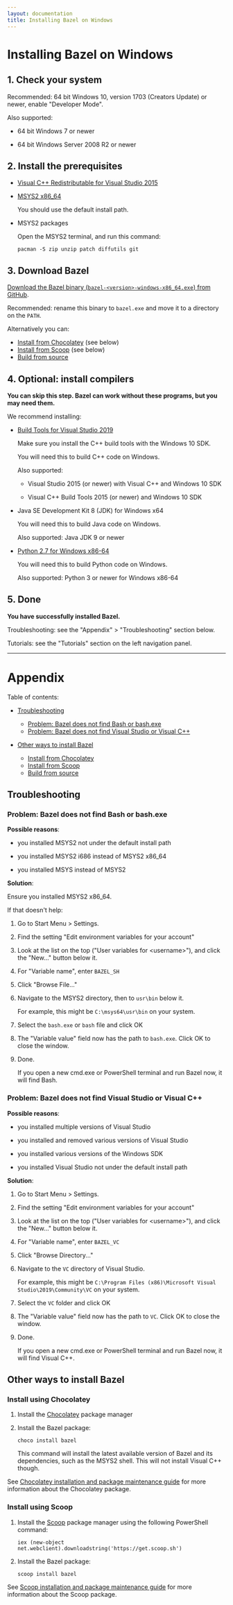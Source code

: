 ```yaml
---
layout: documentation
title: Installing Bazel on Windows
---
```


# Installing Bazel on Windows

## 1. Check your system

Recommended: 64 bit Windows 10, version 1703 (Creators Update) or newer, enable "Developer Mode".

<!-- Developer mode: for symlink support. -->

Also supported:

*   64 bit Windows 7 or newer

*   64 bit Windows Server 2008 R2 or newer

## 2. Install the prerequisites

*   [Visual C++ Redistributable for Visual Studio 2015](https://www.microsoft.com/en-us/download/details.aspx?id=48145)

*   [MSYS2 x86_64](https://www.msys2.org/)

    You should use the default install path.

*   MSYS2 packages

    Open the MSYS2 terminal, and run this command:

    ```
    pacman -S zip unzip patch diffutils git
    ```

## 3. Download Bazel

[Download the Bazel binary (<code>bazel-&lt;version&gt;-windows-x86_64.exe</code>) from
 GitHub](https://github.com/bazelbuild/bazel/releases).

Recommended: rename this binary to `bazel.exe` and move it to a directory on the `PATH`.

Alternatively you can:

*   [Install from Chocolatey](#install-using-chocolatey) (see below)
*   [Install from Scoop](#install-using-scoop) (see below)
*   [Build from source](install-compile-source.html)

## 4. Optional: install compilers

**You can skip this step. Bazel can work without these programs, but you may need them.**

We recommend installing:

*   [Build Tools for Visual Studio 2019](https://aka.ms/buildtools)

    Make sure you install the C++ build tools with the Windows 10 SDK.

    You will need this to build C++ code on Windows.

    Also supported:

    *   Visual Studio 2015 (or newer) with Visual C++ and Windows 10 SDK

    *   Visual C++ Build Tools 2015 (or newer) and Windows 10 SDK

*   Java SE Development Kit 8 (JDK) for Windows x64

    You will need this to build Java code on Windows.

    Also supported: Java JDK 9 or newer

*   [Python 2.7 for Windows x86-64](https://www.python.org/downloads/windows/)

    You will need this to build Python code on Windows.

    Also supported: Python 3 or newer for Windows x86-64

## 5. Done

**You have successfully installed Bazel.**

Troubleshooting: see the "Appendix" &gt; "Troubleshooting" section below.

Tutorials: see the "Tutorials" section on the left navigation panel.

---

# Appendix

Table of contents:

*   [Troubleshooting](#troubleshooting)
    *   [Problem: Bazel does not find Bash or bash.exe](#problem-bazel-does-not-find-bash-or-bashexe)
    *   [Problem: Bazel does not find Visual Studio or Visual C++](#problem-bazel-does-not-find-visual-studio-or-visual-c)

*   [Other ways to install Bazel](#other-ways-to-install-bazel)
    *   [Install from Chocolatey](#install-using-chocolatey)
    *   [Install from Scoop](#install-using-scoop)
    *   [Build from source](install-compile-source.html)

## Troubleshooting

### Problem: Bazel does not find Bash or bash.exe

**Possible reasons**:

*   you installed MSYS2 not under the default install path

*   you installed MSYS2 i686 instead of MSYS2 x86\_64

*   you installed MSYS instead of MSYS2

**Solution**:

Ensure you installed MSYS2 x86\_64.

If that doesn't help:

1.  Go to Start Menu &gt; Settings.

2.  Find the setting "Edit environment variables for your account"

3.  Look at the list on the top ("User variables for &lt;username&gt;"), and click the "New..."
    button below it.

4.  For "Variable name", enter `BAZEL_SH`

5.  Click "Browse File..."

6.  Navigate to the MSYS2 directory, then to `usr\bin` below it.

    For example, this might be `C:\msys64\usr\bin` on your system.

7.  Select the `bash.exe` or `bash` file and click OK

8.  The "Variable value" field now has the path to `bash.exe`. Click OK to close the window.

9.  Done.

    If you open a new cmd.exe or PowerShell terminal and run Bazel now, it will find Bash.

### Problem: Bazel does not find Visual Studio or Visual C++

**Possible reasons**:

*   you installed multiple versions of Visual Studio

*   you installed and removed various versions of Visual Studio

*   you installed various versions of the Windows SDK

*   you installed Visual Studio not under the default install path

**Solution**:

1.  Go to Start Menu &gt; Settings.

2.  Find the setting "Edit environment variables for your account"

3.  Look at the list on the top ("User variables for &lt;username&gt;"), and click the "New..."
    button below it.

4.  For "Variable name", enter `BAZEL_VC`

5.  Click "Browse Directory..."

6.  Navigate to the `VC` directory of Visual Studio.

    For example, this might be `C:\Program Files (x86)\Microsoft Visual Studio\2019\Community\VC`
    on your system.

7.  Select the `VC` folder and click OK

8.  The "Variable value" field now has the path to `VC`. Click OK to close the window.

9.  Done.

    If you open a new cmd.exe or PowerShell terminal and run Bazel now, it will find Visual C++.

## Other ways to install Bazel

### Install using Chocolatey

1.  Install the [Chocolatey](https://chocolatey.org) package manager

2.  Install the Bazel package:

        choco install bazel

    This command will install the latest available version of Bazel and
    its dependencies, such as the MSYS2 shell. This will not install Visual C++
    though.

See [Chocolatey installation and package maintenance
guide](https://bazel.build/windows-chocolatey-maintenance.html) for more
information about the Chocolatey package.

### Install using Scoop

1.  Install the [Scoop](https://scoop.sh/) package manager using the following PowerShell command:

        iex (new-object net.webclient).downloadstring('https://get.scoop.sh')

2.  Install the Bazel package:

        scoop install bazel

See [Scoop installation and package maintenance
guide](https://bazel.build/windows-scoop-maintenance.html) for more
information about the Scoop package.
